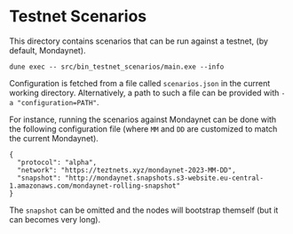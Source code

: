 # Testnet Scenarios

This directory contains scenarios that can be run against a testnet,
(by default, Mondaynet).

```
dune exec -- src/bin_testnet_scenarios/main.exe --info
```

Configuration is fetched from a file called `scenarios.json` in the
current working directory. Alternatively, a path to such a file can be
provided with `-a "configuration=PATH"`.

For instance, running the scenarios against Mondaynet can be done with
the following configuration file (where `MM` and `DD` are customized
to match the current Mondaynet).

```
{
  "protocol": "alpha",
  "network": "https://teztnets.xyz/mondaynet-2023-MM-DD",
  "snapshot": "http://mondaynet.snapshots.s3-website.eu-central-1.amazonaws.com/mondaynet-rolling-snapshot"
}
```

The `snapshot` can be omitted and the nodes will bootstrap themself (but it
can becomes very long).
